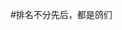 #排名不分先后，都是鸽们

<div class="post-body">
  <div id="links">
    <style>
      /* 友链样式 */
      :root {
        --primary-color: #009485;
        --secondary-color: #f8f9fa;
        --accent-color: #007d72;
        --text-color: #333;
        --light-text: #666;
        --border-radius: 10px;
        --box-shadow: 0 6px 15px rgba(0,0,0,0.08);
        --transition: all 0.3s ease;
      }
      
      .links-title {
        position: relative;
        font-size: 1.8rem;
        margin: 2.5rem 0 1.5rem;
        padding-bottom: 0.5rem;
        color: var(--text-color);
        text-align: center;
      }
      
      .links-title::after {
        content: "";
        position: absolute;
        bottom: 0;
        left: 50%;
        transform: translateX(-50%);
        width: 60px;
        height: 3px;
        background: var(--primary-color);
        border-radius: 3px;
      }
      
      .links-content {
        max-width: 1200px;
        margin: 0 auto;
        padding: 1rem;
      }
      
      .link-navigation {
        display: flex;
        flex-wrap: wrap;
        justify-content: center;
        gap: 1.5rem;
      }
      
      .card {
        width: 45%;
        max-width: 450px;
        font-size: 1rem;
        padding: 1.2rem 1.5rem;
        border-radius: var(--border-radius);
        background-color: var(--secondary-color);
        margin-bottom: 1.5rem;
        display: flex;
        box-shadow: var(--box-shadow);
        transition: var(--transition);
        opacity: 0;
        animation: fadeInUp 0.6s ease forwards;
      }
      
      @keyframes fadeInUp {
        from {
          opacity: 0;
          transform: translateY(20px);
        }
        to {
          opacity: 1;
          transform: translateY(0);
        }
      }
      
      .card:nth-child(1) { animation-delay: 0.1s; }
      .card:nth-child(2) { animation-delay: 0.2s; }
      .card:nth-child(3) { animation-delay: 0.3s; }
      .card:nth-child(4) { animation-delay: 0.4s; }
      .card:nth-child(5) { animation-delay: 0.5s; }
      
      .card:hover {
        transform: translateY(-8px) scale(1.02);
        box-shadow: 0 12px 20px rgba(0, 0, 0, 0.1);
      }
      
      .card a {
        border: none;
        text-decoration: none;
      }
      
      .card .ava {
        width: 4rem !important;
        height: 4rem !important;
        margin: 0 !important;
        margin-right: 1.2em !important;
        border-radius: var(--border-radius);
        object-fit: cover;
        box-shadow: 0 3px 8px rgba(0,0,0,0.1);
        transition: transform 0.3s ease;
      }
      
      .card:hover .ava {
        transform: rotate(5deg);
      }
      
      .card .card-header {
        font-style: italic;
        overflow: hidden;
        width: 100%;
        display: flex;
        flex-direction: column;
        justify-content: center;
      }
      
      .card .card-header a {
        font-style: normal;
        color: var(--primary-color);
        font-weight: bold;
        text-decoration: none;
        font-size: 1.1rem;
        margin-bottom: 0.5rem;
        transition: color 0.3s ease;
      }
      
      .card .card-header a:hover {
        color: #d480aa;
      }
      
      .card .card-header .info {
        font-style: normal;
        color: var(--light-text);
        font-size: 0.9rem;
        min-width: 0;
        overflow: hidden;
        white-space: nowrap;
        text-overflow: ellipsis;
      }
      
      /* 媒体查询：小屏幕 */
      @media (max-width: 768px) {
        .card {
          width: 100%;
          max-width: 100%;
          float: none;
        }
        
        .links-title {
          font-size: 1.5rem;
        }
      }
    </style>
    
    <h2 class="links-title">友情链接</h2>
    
    <div class="links-content">
      <div class="link-navigation">
        <!-- <div class="card">
          <img
            class="ava"
            src="https://avatars.githubusercontent.com/u/155136161?s=400&u=c443d94617f3997d385efdf2231740294d9eafbf&v=4"
          />
          <div class="card-header">
            <div>
              <a href="https://qvidx.github.io/" target=""_blank""
                >Qvi's blog</a
              >
            </div>
            <div class="info">这是一个偷师学艺的小站。</div>
          </div>
        </div>-->
        <div class="card">
          <img
            class="ava"
            src="https://avatars.githubusercontent.com/u/114280055?v=4"
          />
          <div class="card-header">
            <div>
              <a href="https://leeian.cn:2025/" target=""_blank"">Leeian's blog</a>
            </div>
            <div class="info">人称外号小李子</div>
          </div>
        </div>
        <div class="card">
          <img
            class="ava"
            src="https://avatars.githubusercontent.com/u/103124991?v=4"
          />
          <div class="card-header">
            <div>
              <a href="https://dczcq.cn/" target=""_blank"">Sevenalist</a>
            </div>
            <div class="info">语言艺术家，理工男中的哲学家</div>
          </div>
        </div>
        <div class="card">
          <img
            class="ava"
            src="https://avatars.githubusercontent.com/u/73921248?v=4"
          />
          <div class="card-header">
            <div>
              <a href="https://dxlcq.cn/" target=""_blank"">骄骄</a>
            </div>
            <div class="info">一肚子的技术</div>
          </div>
        </div>
        <div class="card">
          <img
            class="ava"
            src="https://avatars.githubusercontent.com/u/136422686?v=4"
          />
          <div class="card-header">
            <div>
              <a href="https://wanjc.top/" target=""_blank"">W W</a>
            </div>
            <div class="info">毛毛球高玩</div>
          </div>
        </div>
      </div>
    </div>
  </div>
</div>
